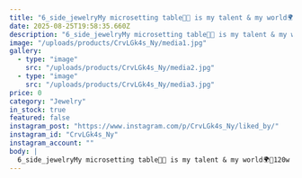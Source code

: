 ```yaml
---
title: "6_side_jewelryMy microsetting table🔬💍 is my talent & my world🌍🫡120w"
date: 2025-08-25T19:58:35.660Z
description: "6_side_jewelryMy microsetting table🔬💍 is my talent & my world🌍🫡120w"
image: "/uploads/products/CrvLGk4s_Ny/media1.jpg"
gallery:
  - type: "image"
    src: "/uploads/products/CrvLGk4s_Ny/media2.jpg"
  - type: "image"
    src: "/uploads/products/CrvLGk4s_Ny/media3.jpg"
price: 0
category: "Jewelry"
in_stock: true
featured: false
instagram_post: "https://www.instagram.com/p/CrvLGk4s_Ny/liked_by/"
instagram_id: "CrvLGk4s_Ny"
instagram_account: ""
body: |
  6_side_jewelryMy microsetting table🔬💍 is my talent & my world🌍🫡120w
---
```

